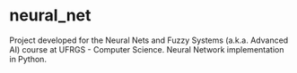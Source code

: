 # neural_net
Project developed for the Neural Nets and Fuzzy Systems (a.k.a. Advanced AI) course at UFRGS - Computer Science. Neural Network implementation in Python.
